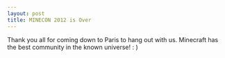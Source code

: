 ```yaml
---
layout: post
title: MINECON 2012 is Over
---
```


Thank you all for coming down to Paris to hang out with us. Minecraft has the best community in the known universe! : )